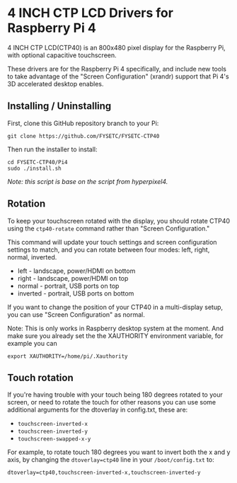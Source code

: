 # 4 INCH CTP LCD Drivers for Raspberry Pi 4

4 INCH CTP LCD(CTP40) is an 800x480 pixel display for the Raspberry Pi, with optional capacitive touchscreen.

These drivers are for the Raspberry Pi 4 specifically, and include new tools to take advantage of the "Screen Configuration" (xrandr) support that Pi 4's 3D accelerated desktop enables.

## Installing / Uninstalling

First, clone this GitHub repository branch to your Pi:

```
git clone https://github.com/FYSETC/FYSETC-CTP40
```

Then run the installer to install:

```
cd FYSETC-CTP40/Pi4
sudo ./install.sh
```

*Note: this script is base on the script from hyperpixel4.*

## Rotation

To keep your touchscreen rotated with the display, you should rotate CTP40 using the `ctp40-rotate` command rather than "Screen Configuration."

This command will update your touch settings and screen configuration settings to match, and you can rotate between four modes: left, right, normal, inverted.

* left - landscape, power/HDMI on bottom
* right - landscape, power/HDMI on top
* normal - portrait, USB ports on top
* inverted - portrait, USB ports on bottom

If you want to change the position of your CTP40 in a multi-display setup, you can use "Screen Configuration" as normal.

Note: This is only works in Raspberry desktop system at the moment. And make sure you already set the the XAUTHORITY environment variable, for example you can 

```
export XAUTHORITY=/home/pi/.Xauthority
```

## Touch rotation

If you're having trouble with your touch being 180 degrees rotated to your screen, or need to rotate the touch for other reasons you can use some additional arguments for the dtoverlay in config.txt, these are:

* `touchscreen-inverted-x`
* `touchscreen-inverted-y`
* `touchscreen-swapped-x-y`

For example, to rotate touch 180 degrees you want to invert both the x and y axis, by changing the `dtoverlay=ctp40` line in your `/boot/config.txt` to:

```
dtoverlay=ctp40,touchscreen-inverted-x,touchscreen-inverted-y
```
